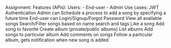 Assignment:
Features (APIs):
Users:
    - End-user
    - Admin
Use cases:
    JWT Authentication
    Admin can
        Schedule a process to add a song by specifying a future time
        End-user can
        Login/Signup/Forgot Password
        View all available songs
        Search/Filter songs based on name search and tags
        Like a song
        Add song to favorite
        Create album (private/public albums)
        List albums
        Add songs to particular album
        Add comments on songs
        Follow a particular album, gets notification when new song is added
